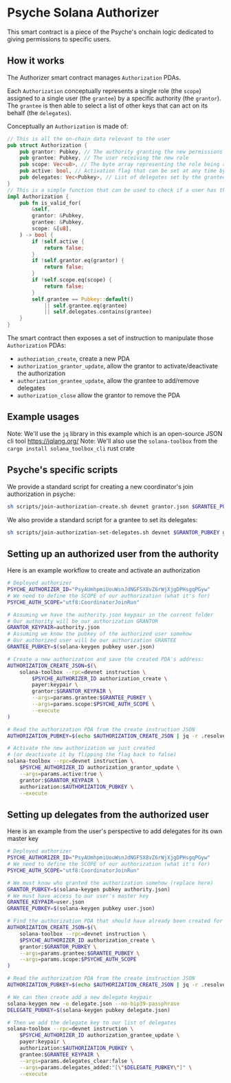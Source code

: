 # Psyche Solana Authorizer

This smart contract is a piece of the Psyche's onchain logic dedicated to giving permissions to specific users.

## How it works

The Authorizer smart contract manages `Authorization` PDAs.

Each `Authorization` conceptually represents a single role (the `scope`) assigned to a single user (the `grantee`) by a specific authority (the `grantor`). The `grantee` is then able to select a list of other keys that can act on its behalf (the `delegates`).

Conceptually an `Authorization` is made of:

```rust
// This is all the on-chain data relevant to the user
pub struct Authorization {
    pub grantor: Pubkey, // The authority granting the new permissions
    pub grantee: Pubkey, // The user receiving the new role
    pub scope: Vec<u8>, // The byte array representing the role being assigned to the grantee
    pub active: bool, // Activation flag that can be set at any time by the grantor
    pub delegates: Vec<Pubkey>, // List of delegates set by the grantee
}
// This is a simple function that can be used to check if a user has the proper permissions
impl Authorization {
    pub fn is_valid_for(
        &self,
        grantor: &Pubkey,
        grantee: &Pubkey,
        scope: &[u8],
    ) -> bool {
        if !self.active {
            return false;
        }
        if !self.grantor.eq(grantor) {
            return false;
        }
        if !self.scope.eq(scope) {
            return false;
        }
        self.grantee == Pubkey::default()
            || self.grantee.eq(grantee)
            || self.delegates.contains(grantee)
    }
}
```

The smart contract then exposes a set of instruction to manipulate those `Authorization` PDAs:

- `authoziation_create`, create a new PDA
- `authorization_grantor_update`, allow the grantor to activate/deactivate the authorization
- `authorization_grantee_update`, allow the grantee to add/remove delegates
- `authorization_close` allow the grantor to remove the PDA


## Example usages

Note: We'll use the `jq` library in this example which is an open-source JSON cli tool <https://jqlang.org/>
Note: We'll also use the `solana-toolbox` from the `cargo install solana_toolbox_cli` rust crate

## Psyche's specific scripts

We provide a standard script for creating a new coordinator's join authorization in psyche:

```sh
sh scripts/join-authorization-create.sh devnet grantor.json $GRANTEE_PUBKEY
```

We also provide a standard script for a grantee to set its delegates:

```sh
sh scripts/join-authorization-set-delegates.sh devnet $GRANTOR_PUBKEY grantee.json delegate*.json
```

## Setting up an authorized user from the authority

Here is an example workflow to create and activate an authorization

```sh
# Deployed authorizer
PSYCHE_AUTHORIZER_ID="PsyAUmhpmiUouWsnJdNGFSX8vZ6rWjXjgDPHsgqPGyw"
# We need to define the SCOPE of our authorization (what it's for)
PSYCHE_AUTH_SCOPE="utf8:CoordinatorJoinRun"

# Assuming we have the authority.json keypair in the current folder
# Our authority will be our authorization GRANTOR
GRANTOR_KEYPAIR=authority.json
# Assuming we know the pubkey of the authorized user somehow
# Our authorized user will be our authorization GRANTEE
GRANTEE_PUBKEY=$(solana-keygen pubkey user.json)

# Create a new authorization and save the created PDA's address:
AUTHORIZATION_CREATE_JSON=$(\
    solana-toolbox --rpc=devnet instruction \
        $PSYCHE_AUTHORIZER_ID authorization_create \
        payer:keypair \
        grantor:$GRANTOR_KEYPAIR \
        --args=params.grantee:$GRANTEE_PUBKEY \
        --args=params.scope:$PSYCHE_AUTH_SCOPE \
        --execute
)

# Read the authorization PDA from the create instruction JSON
AUTHORIZATION_PUBKEY=$(echo $AUTHORIZATION_CREATE_JSON | jq -r .resolved.addresses.authorization)

# Activate the new authorization we just created
# (or deactivate it by flipping the flag back to false)
solana-toolbox --rpc=devnet instruction \
    $PSYCHE_AUTHORIZER_ID authorization_grantor_update \
    --args=params.active:true \
    grantor:$GRANTOR_KEYPAIR \
    authorization:$AUTHORIZATION_PUBKEY \
    --execute
```

## Setting up delegates from the authorized user

Here is an example from the user's perspective to add delegates for its own master key

```sh
# Deployed authorizer
PSYCHE_AUTHORIZER_ID="PsyAUmhpmiUouWsnJdNGFSX8vZ6rWjXjgDPHsgqPGyw"
# We need to define the SCOPE of our authorization (what it's for)
PSYCHE_AUTH_SCOPE="utf8:CoordinatorJoinRun"

# We must know who granted the authorization somehow (replace here)
GRANTOR_PUBKEY=$(solana-keygen pubkey authority.json)
# We must have access to our user's master key
GRANTEE_KEYPAIR=user.json
GRANTEE_PUBKEY=$(solana-keygen pubkey user.json)

# Find the authorization PDA that should have already been created for us
AUTHORIZATION_CREATE_JSON=$(\
    solana-toolbox --rpc=devnet instruction \
    $PSYCHE_AUTHORIZER_ID authorization_create \
    grantor:$GRANTOR_PUBKEY \
    --args=params.grantee:$GRANTEE_PUBKEY \
    --args=params.scope:$PSYCHE_AUTH_SCOPE
)

# Read the authorization PDA from the create instruction JSON
AUTHORIZATION_PUBKEY=$(echo $AUTHORIZATION_CREATE_JSON | jq -r .resolved.addresses.authorization)

# We can then create add a new delegate keypair
solana-keygen new -o delegate.json --no-bip39-passphrase
DELEGATE_PUBKEY=$(solana-keygen pubkey delegate.json)

# Then we add the delegate key to our list of delegates
solana-toolbox --rpc=devnet instruction \
    $PSYCHE_AUTHORIZER_ID authorization_grantee_update \
    payer:keypair \
    authorization:$AUTHORIZATION_PUBKEY \
    grantee:$GRANTEE_KEYPAIR \
    --args=params.delegates_clear:false \
    --args=params.delegates_added:"[\"$DELEGATE_PUBKEY\"]" \
    --execute
```
